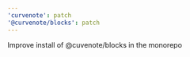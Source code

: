 ```yaml
---
'curvenote': patch
'@curvenote/blocks': patch
---
```


Improve install of @cuvenote/blocks in the monorepo
